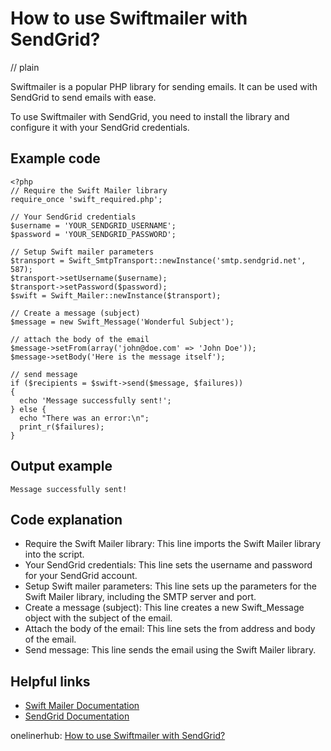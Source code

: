 # How to use Swiftmailer with SendGrid?
// plain

Swiftmailer is a popular PHP library for sending emails. It can be used with SendGrid to send emails with ease.

To use Swiftmailer with SendGrid, you need to install the library and configure it with your SendGrid credentials.

## Example code

```
<?php
// Require the Swift Mailer library
require_once 'swift_required.php';

// Your SendGrid credentials
$username = 'YOUR_SENDGRID_USERNAME';
$password = 'YOUR_SENDGRID_PASSWORD';

// Setup Swift mailer parameters
$transport = Swift_SmtpTransport::newInstance('smtp.sendgrid.net', 587);
$transport->setUsername($username);
$transport->setPassword($password);
$swift = Swift_Mailer::newInstance($transport);

// Create a message (subject)
$message = new Swift_Message('Wonderful Subject');

// attach the body of the email
$message->setFrom(array('john@doe.com' => 'John Doe'));
$message->setBody('Here is the message itself');

// send message
if ($recipients = $swift->send($message, $failures))
{
  echo 'Message successfully sent!';
} else {
  echo "There was an error:\n";
  print_r($failures);
}
```

## Output example

```
Message successfully sent!
```

## Code explanation

- Require the Swift Mailer library: This line imports the Swift Mailer library into the script.
- Your SendGrid credentials: This line sets the username and password for your SendGrid account.
- Setup Swift mailer parameters: This line sets up the parameters for the Swift Mailer library, including the SMTP server and port.
- Create a message (subject): This line creates a new Swift_Message object with the subject of the email.
- Attach the body of the email: This line sets the from address and body of the email.
- Send message: This line sends the email using the Swift Mailer library.

## Helpful links
- [Swift Mailer Documentation](https://swiftmailer.symfony.com/docs/introduction.html)
- [SendGrid Documentation](https://sendgrid.com/docs/index.html)

onelinerhub: [How to use Swiftmailer with SendGrid?](https://onelinerhub.com/php-swiftmailer/how-to-use-swiftmailer-with-sendgrid)